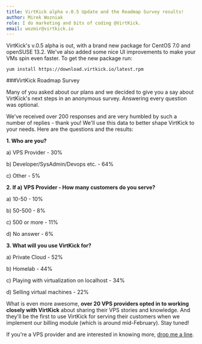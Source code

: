 ```yaml
---
title: VirtKick alpha v.0.5 Update and the Roadmap Survey results!
author: Mirek Wozniak
role: I do marketing and bits of coding @VirtKick.
email: wozmir@virtkick.io
---
```


VirtKick's v.0.5 alpha is out, with a brand new package for CentOS 7.0 and openSUSE 13.2. We've also added some nice UI improvements to make your VMs spin even faster. To get the new package run:

```
yum install https://download.virtkick.io/latest.rpm
```
###VirtKick Roadmap Survey

Many of you asked about our plans and we decided to give you a say about VirtKick's next steps in an anonymous survey. Answering every question was optional.

We've received over 200 responses and are very humbled by such a number of replies - thank you! We'll use this data to better shape VirtKick to your needs. Here are the questions and the results:

**1. Who are you?**

a) VPS Provider - 30%

b) Developer/SysAdmin/Devops etc. - 64%

c) Other - 5%

**2. If a) VPS Provider - How many customers do you serve?**

a) 10-50 - 10%

b) 50-500 - 8%

c) 500 or more - 11%

d) No answer - 6%

**3. What will you use VirtKick for?**

a) Private Cloud - 52%

b) Homelab - 44%

c) Playing with virtualization on localhost - 34%

d) Selling virtual machines	- 22%

What is even more awesome, **over 20 VPS providers opted in to working closely with VirtKick** about sharing their VPS stories and knowledge. And they'll be the first to use VirtKick for serving their customers when we implement our billing module (which is around mid-February). Stay tuned!

If you're a VPS provider and are interested in knowing more, [drop me a line](mailto:mirek@virtkick.com).




